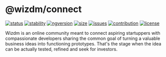 @wizdm/connect
==============

[![status](https://img.shields.io/badge/status-stealth-000.svg)](https://wizdm.io)
[![stability](https://img.shields.io/badge/stability-experimental-yellow.svg)](https://wizdm.io)
[![ngversion](https://img.shields.io/github/package-json/dependency-version/wizdmio/wizdm/@angular/core.svg?label=angular)](.)
[![size](https://img.shields.io/github/repo-size/wizdmio/wizdm.svg)](https://github.com/wizdmio/wizdm)
[![issues](https://img.shields.io/github/issues/wizdmio/wizdm.svg)](https://github.com/wizdmio/wizdm/issues)
[![contribution](https://img.shields.io/badge/contributions-welcome-important.svg)](mailto:hello@wizdm.io)
[![license](https://img.shields.io/github/license/wizdmio/wizdm.svg?color=blue)](LICENSE.md)

Wizdm is an online community meant to connect aspiring startuppers with compassionate developers sharing the common goal of turning a valuable business ideas into functioning prototypes. That's the stage when the idea can be actually tested, refined and seek for investors.
